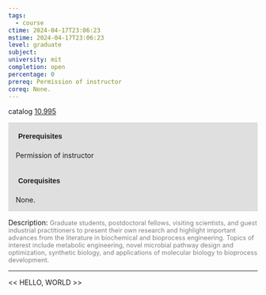 ```yaml
---
tags:
  - course
ctime: 2024-04-17T23:06:23
mstime: 2024-04-17T23:06:23
level: graduate
subject: 
university: mit
completion: open
percentage: 0
prereq: Permission of instructor
coreq: None.
---
```


catalog [10.995](http://student.mit.edu/catalog/m10b.html#10.995)

<span style="display: block; padding: 15px; background-color: rgb(100, 100, 100, 0.2);"><font id="m_prereq475_0" style="display: block; font-family: Arial, sans-serif; font-weight: bold; padding: 5px">Prerequisites</font><br><span id="prereq475_0">Permission of instructor</span></span>
<span style="display: block; padding: 15px; background-color: rgb(100, 100, 100, 0.2);"><font id="m_coreq475_0" style="display: block; font-family: Arial, sans-serif; font-weight: bold; padding: 5px">Corequisites</font><br><span id="coreq475_0">None.</span></span>

<font style="">Description:</font>
<font style="color: grey; font-size: 0.8rem;">Graduate students, postdoctoral fellows, visiting scientists, and guest industrial practitioners to present their own research and highlight important advances from the literature in biochemical and bioprocess engineering. Topics of interest include metabolic engineering, novel microbial pathway design and optimization, synthetic biology, and applications of molecular biology to bioprocess development.</font>



---

<< HELLO, WORLD >>
